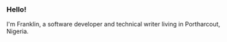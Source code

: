 ### Hello!
I'm Franklin, a software developer and technical writer living in Portharcout, Nigeria.


